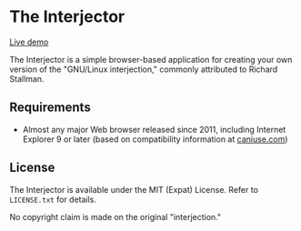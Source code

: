 # The Interjector

[Live demo](https://www.halfgray.xyz/interjector/)

The Interjector is a simple browser-based application for creating your own version of the "GNU/Linux interjection," commonly attributed to Richard Stallman.

## Requirements

* Almost any major Web browser released since 2011, including Internet Explorer 9 or later (based on compatibility information at [caniuse.com](https://caniuse.com/))

## License

The Interjector is available under the MIT (Expat) License. Refer to `LICENSE.txt` for details.

No copyright claim is made on the original "interjection."